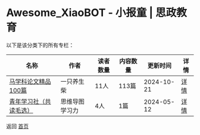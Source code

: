 # Awesome_XiaoBOT - 小报童 | 思政教育

以下是该分类下的所有专栏：

| 名称 | 作者 | 读者数量 | 内容数量 | 更新时间 | 详情 |
|------|------|----------|----------|----------|------|
| [马学科论文精品100篇](https://xiaobot.net/p/Marxpaper?refer=0b133df9-27dc-423b-8101-639049001c13) | 一只养生柴 | 11人 | 113篇 |  2024-10-21 | [详情](data/Marxpaper.md) |
| [青年学习社（共读毛选）](https://xiaobot.net/p/Xiaomodushu?refer=0b133df9-27dc-423b-8101-639049001c13) | 思维导图学习力 | 4人 | 1篇 |  2024-05-12 | [详情](data/Xiaomodushu.md) |


返回 [首页](../README.md)
